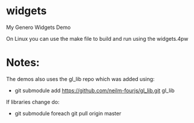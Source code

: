 # widgets
My Genero Widgets Demo


On Linux you can use the make file to build and run using the widgets.4pw


# Notes:
The demos also uses the gl_lib repo which was added using:
* git submodule add https://github.com/neilm-fourjs/gl_lib.git gl_lib

If libraries change do:
* git submodule foreach git pull origin master

